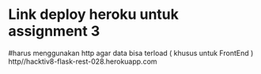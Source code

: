 # Link deploy heroku untuk assignment 3

#harus menggunakan http agar data bisa terload ( khusus untuk FrontEnd )
http//hacktiv8-flask-rest-028.herokuapp.com

